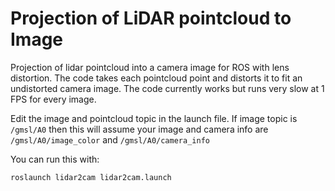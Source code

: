 # Projection of LiDAR pointcloud to Image
Projection of lidar pointcloud into a camera image for ROS with lens distortion. The code takes each pointcloud point and distorts it to fit an undistorted camera image. The code currently works but runs very slow at 1 FPS for every image. 

Edit the image and pointcloud topic in the launch file. If image topic is `/gmsl/A0` then this will assume your image and camera info are `/gmsl/A0/image_color` and `/gmsl/A0/camera_info`

You can run this with: 
```
roslaunch lidar2cam lidar2cam.launch
```
